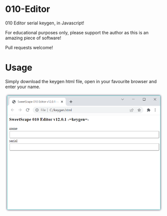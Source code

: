 # 010-Editor
010 Editor serial keygen, in Javascript!

For educational purposes only, please support the author as this is an amazing piece of software!

Pull requests welcome! 

# Usage
Simply download the keygen html file, open in your favourite browser and enter your name.

![screenshot.png](screenshot.png?raw=true)

